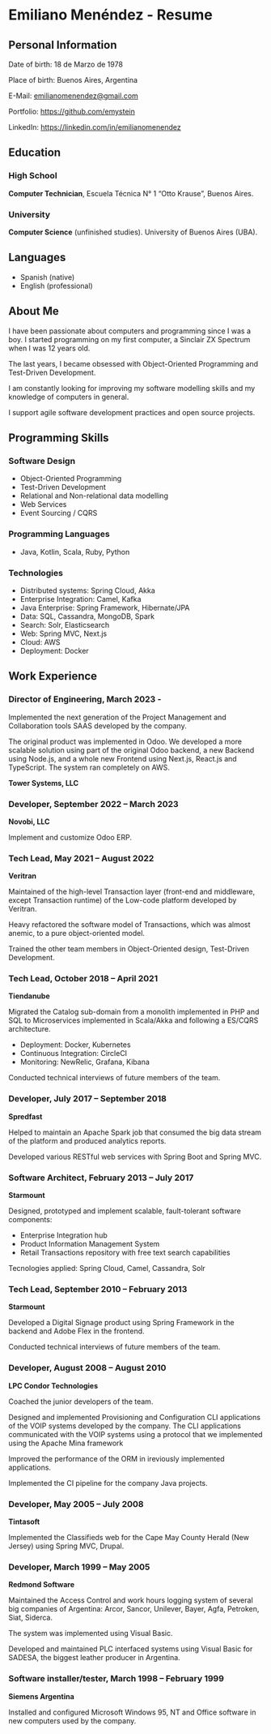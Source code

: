 # Emiliano Menéndez - Resume

## Personal Information

Date of birth: 18 de Marzo de 1978

Place of birth: Buenos Aires, Argentina

E-Mail: emilianomenendez@gmail.com

Portfolio: https://github.com/emystein

LinkedIn: https://linkedin.com/in/emilianomenendez


## Education

### High School

**Computer Technician**, Escuela Técnica N° 1 “Otto Krause”, Buenos Aires.


### University

**Computer Science** (unfinished studies). University of Buenos Aires (UBA).


## Languages

* Spanish (native)
* English (professional)


## About Me
I have been passionate about computers and programming since I was a boy. I started programming on my
first computer, a Sinclair ZX Spectrum when I was 12 years old.

The last years, I became obsessed with Object-Oriented Programming and Test-Driven
Development.

I am constantly looking for improving my software modelling skills and my knowledge of
computers in general.

I support agile software development practices and open source projects.


## Programming Skills

### Software Design
* Object-Oriented Programming
* Test-Driven Development
* Relational and Non-relational data modelling
* Web Services
* Event Sourcing / CQRS

### Programming Languages
* Java, Kotlin, Scala, Ruby, Python

### Technologies
* Distributed systems: Spring Cloud, Akka
* Enterprise Integration: Camel, Kafka
* Java Enterprise: Spring Framework, Hibernate/JPA
* Data: SQL, Cassandra, MongoDB, Spark
* Search: Solr, Elasticsearch
* Web: Spring MVC, Next.js
* Cloud: AWS
* Deployment: Docker

## Work Experience

### Director of Engineering, March 2023 -

Implemented the next generation of the Project Management and Collaboration tools SAAS developed by the company.

The original product was implemented in Odoo. We developed a more scalable solution using part of the original Odoo backend, a new Backend using Node.js, and a whole new Frontend using Next.js, React.js and TypeScript. The system ran completely on AWS.


**Tower Systems, LLC**

### Developer, September 2022 – March 2023

**Novobi, LLC**

Implement and customize Odoo ERP.


### Tech Lead, May 2021 – August 2022

**Veritran**

Maintained of the high-level Transaction layer (front-end and middleware, except Transaction
runtime) of the Low-code platform developed by Veritran.

Heavy refactored the software model of Transactions, which was almost anemic, to a pure
object-oriented model.

Trained the other team members in Object-Oriented design, Test-Driven Development.


### Tech Lead, October 2018 – April 2021

**Tiendanube**

Migrated the Catalog sub-domain from a monolith implemented in PHP and SQL to
Microservices implemented in Scala/Akka and following a ES/CQRS architecture.

* Deployment: Docker, Kubernetes
* Continuous Integration: CircleCI
* Monitoring: NewRelic, Grafana, Kibana

Conducted technical interviews of future members of the team.


### Developer, July 2017 – September 2018

**Spredfast**

Helped to maintain an Apache Spark job that consumed the big data stream of the platform and produced analytics reports.

Developed various RESTful web services with Spring Boot and Spring MVC.


### Software Architect, February 2013 – July 2017

**Starmount**

Designed, prototyped and implement scalable, fault-tolerant software components:

* Enterprise Integration hub
* Product Information Management System
* Retail Transactions repository with free text search capabilities

Tecnologies applied: Spring Cloud, Camel, Cassandra, Solr


### Tech Lead, September 2010 – February 2013

**Starmount**

Developed a Digital Signage product using Spring Framework in the backend and Adobe Flex in
the frontend.

Conducted technical interviews of future members of the team.


### Developer, August 2008 – August 2010

**LPC Condor Technologies**

Coached the junior developers of the team.

Designed and implemented Provisioning and Configuration CLI applications of the VOIP systems
developed by the company. The CLI applications communicated with the VOIP systems using a
protocol that we implemented using the Apache Mina framework

Improved the performance of the ORM in ireviously implemented applications.

Implemented the CI pipeline for the company Java projects.


### Developer, May 2005 – July 2008

**Tintasoft**

Implemented the Classifieds web for the Cape May County Herald (New Jersey) using
Spring MVC, Drupal.


### Developer, March 1999 – May 2005

**Redmond Software**

Maintained the Access Control and work hours logging system of several big companies of
Argentina: Arcor, Sancor, Unilever, Bayer, Agfa, Petroken, Siat, Siderca.

The system was implemented using Visual Basic.

Developed and maintained PLC interfaced systems using Visual Basic for SADESA, the
biggest leather producer in Argentina.


### Software installer/tester, March 1998 – February 1999

**Siemens Argentina**

Installed and configured Microsoft Windows 95, NT and Office software in new computers used by the
company.

